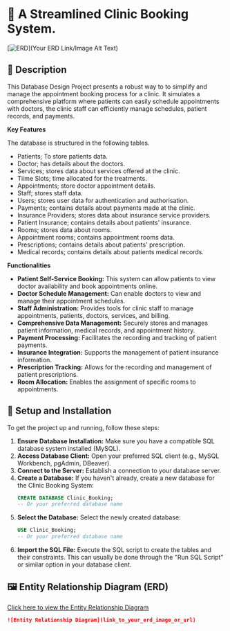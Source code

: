 # 🏥 A Streamlined Clinic Booking System.

[![ERD](link_to_your_erd_image_or_url)](Your ERD Link/Image Alt Text)

## 🌟 Description

This Database Design Project presents a robust way to to simplify and manage the appointment booking process for a clinic. It simulates a comprehensive platform where patients can easily schedule appointments with doctors, the clinic staff can efficiently manage schedules, patient records, and payments.


**Key Features**

The database is structured in the following tables. 
- Patients; To store patients data.
- Doctor; has details about the doctors.
- Services; stores data about services offered at the clinic. 
- Tiime Slots; time allocated for the treatments. 
- Appointments; store doctor appointment details. 
- Staff; stores staff data. 
- Users; stores user data for authentication and authorisation.
- Payments; contains details about payments made at the clinic.
- Insurance Providers; stores data about insurance service providers. 
- Patient Insurance; contains details about patients' insurance.
- Rooms; stores data about rooms. 
- Appointment rooms; contains appointment rooms data. 
- Prescriptions; contains details about patients' prescription.
- Medical records; contains details about patients medical records. 

**Functionalities**

* **Patient Self-Service Booking:** This system can allow patients to view doctor availability and book appointments online.
* **Doctor Schedule Management:** Can enable doctors to view and manage their appointment schedules.
* **Staff Administration:** Provides tools for clinic staff to manage appointments, patients, doctors, services, and billing.
* **Comprehensive Data Management:** Securely stores and manages patient information, medical records, and appointment history.
* **Payment Processing:** Facilitates the recording and tracking of patient payments.
* **Insurance Integration:** Supports the management of patient insurance information.
* **Prescription Tracking:** Allows for the recording and management of patient prescriptions.
* **Room Allocation:** Enables the assignment of specific rooms to appointments.

## 🚀 Setup and Installation

To get the project up and running, follow these steps:

1.  **Ensure Database Installation:** Make sure you have a compatible SQL database system installed (MySQL).
2.  **Access Database Client:** Open your preferred SQL client (e.g., MySQL Workbench, pgAdmin, DBeaver).
3.  **Connect to the Server:** Establish a connection to your database server.
4.  **Create a Database:** If you haven't already, create a new database for the Clinic Booking System:
    ```sql
    CREATE DATABASE Clinic_Booking;
    -- Or your preferred database name
    ```
5.  **Select the Database:** Select the newly created database:
    ```sql
    USE Clinic_Booking;
    -- Or your preferred database name
    ```
6.  **Import the SQL File:** Execute the SQL script to create the tables and their constraints. This can usually be done through the "Run SQL Script" or similar option in your database client.

## 🖼️ Entity Relationship Diagram (ERD)

[Click here to view the Entity Relationship Diagram](link_to_your_erd_image_or_url)

```markdown
![Entity Relationship Diagram](link_to_your_erd_image_or_url)
